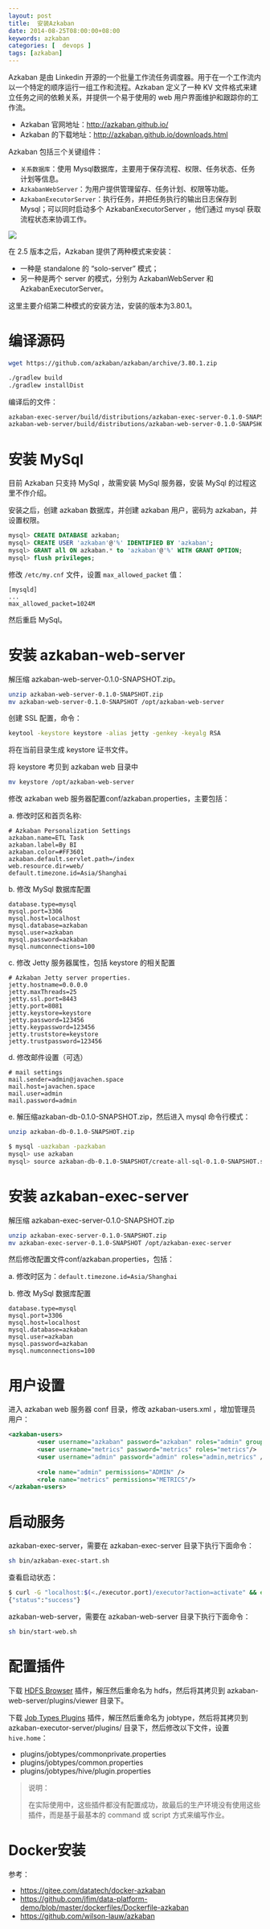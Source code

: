 ```yaml
---
layout: post
title:  安装Azkaban
date: 2014-08-25T08:00:00+08:00
keywords: azkaban 
categories: [  devops ]
tags: [azkaban]
---
```


Azkaban 是由 Linkedin 开源的一个批量工作流任务调度器。用于在一个工作流内以一个特定的顺序运行一组工作和流程。Azkaban 定义了一种 KV 文件格式来建立任务之间的依赖关系，并提供一个易于使用的 web 用户界面维护和跟踪你的工作流。

- Azkaban 官网地址：<http://azkaban.github.io/>
- Azkaban 的下载地址：<http://azkaban.github.io/downloads.html>

Azkaban 包括三个关键组件：

- `关系数据库`：使用 Mysql数据库，主要用于保存流程、权限、任务状态、任务计划等信息。
- `AzkabanWebServer`：为用户提供管理留存、任务计划、权限等功能。
- `AzkabanExecutorServer`：执行任务，并把任务执行的输出日志保存到 Mysql；可以同时启动多个 AzkabanExecutorServer ，他们通过 mysql 获取流程状态来协调工作。

![](http://azkaban.github.io/azkaban/docs/2.5/images/azkaban2overviewdesign.png)

在 2.5 版本之后，Azkaban 提供了两种模式来安装：

- 一种是 standalone 的 “solo-server” 模式；
- 另一种是两个 server 的模式，分别为 AzkabanWebServer 和 AzkabanExecutorServer。

这里主要介绍第二种模式的安装方法，安装的版本为3.80.1。

# 编译源码

```bash
wget https://github.com/azkaban/azkaban/archive/3.80.1.zip

./gradlew build
./gradlew installDist
```

编译后的文件：

```bash
azkaban-exec-server/build/distributions/azkaban-exec-server-0.1.0-SNAPSHOT.zip
azkaban-web-server/build/distributions/azkaban-web-server-0.1.0-SNAPSHOT.zip
```

# 安装 MySql

目前 Azkaban 只支持 MySql ，故需安装 MySql 服务器，安装 MySql 的过程这里不作介绍。

安装之后，创建 azkaban 数据库，并创建 azkaban 用户，密码为 azkaban，并设置权限。

~~~sql
mysql> CREATE DATABASE azkaban;
mysql> CREATE USER 'azkaban'@'%' IDENTIFIED BY 'azkaban';
mysql> GRANT all ON azkaban.* to 'azkaban'@'%' WITH GRANT OPTION;
mysql> flush privileges;
~~~

修改 `/etc/my.cnf` 文件，设置 `max_allowed_packet` 值：

~~~
[mysqld]
...
max_allowed_packet=1024M
~~~

然后重启 MySql。

# 安装 azkaban-web-server

解压缩 azkaban-web-server-0.1.0-SNAPSHOT.zip。

```bash
unzip azkaban-web-server-0.1.0-SNAPSHOT.zip
mv azkaban-web-server-0.1.0-SNAPSHOT /opt/azkaban-web-server
```

创建 SSL 配置，命令：

```bash
keytool -keystore keystore -alias jetty -genkey -keyalg RSA
```

将在当前目录生成 keystore 证书文件。



将 keystore 考贝到 azkaban web 目录中

```bash
mv keystore /opt/azkaban-web-server
```

修改 azkaban web 服务器配置conf/azkaban.properties，主要包括：

a. 修改时区和首页名称:

~~~properties
# Azkaban Personalization Settings
azkaban.name=ETL Task
azkaban.label=By BI
azkaban.color=#FF3601
azkaban.default.servlet.path=/index
web.resource.dir=web/
default.timezone.id=Asia/Shanghai
~~~

b. 修改 MySql 数据库配置

~~~properties
database.type=mysql
mysql.port=3306
mysql.host=localhost
mysql.database=azkaban
mysql.user=azkaban
mysql.password=azkaban
mysql.numconnections=100
~~~

c. 修改 Jetty 服务器属性，包括 keystore 的相关配置

~~~properties
# Azkaban Jetty server properties.
jetty.hostname=0.0.0.0
jetty.maxThreads=25
jetty.ssl.port=8443
jetty.port=8081
jetty.keystore=keystore
jetty.password=123456
jetty.keypassword=123456
jetty.truststore=keystore
jetty.trustpassword=123456
~~~

d. 修改邮件设置（可选）

~~~properties
# mail settings
mail.sender=admin@javachen.space
mail.host=javachen.space
mail.user=admin
mail.password=admin
~~~

e. 解压缩azkaban-db-0.1.0-SNAPSHOT.zip，然后进入 mysql 命令行模式：

~~~bash
unzip azkaban-db-0.1.0-SNAPSHOT.zip

$ mysql -uazkaban -pazkaban
mysql> use azkaban
mysql> source azkaban-db-0.1.0-SNAPSHOT/create-all-sql-0.1.0-SNAPSHOT.sql
~~~

# 安装 azkaban-exec-server

解压缩 azkaban-exec-server-0.1.0-SNAPSHOT.zip

```bash
unzip azkaban-exec-server-0.1.0-SNAPSHOT.zip
mv azkaban-exec-server-0.1.0-SNAPSHOT /opt/azkaban-exec-server
```



然后修改配置文件conf/azkaban.properties，包括：

a. 修改时区为：`default.timezone.id=Asia/Shanghai`

b. 修改 MySql 数据库配置

~~~properties
database.type=mysql
mysql.port=3306
mysql.host=localhost
mysql.database=azkaban
mysql.user=azkaban
mysql.password=azkaban
mysql.numconnections=100
~~~

# 用户设置

进入 azkaban web 服务器 conf 目录，修改 azkaban-users.xml ，增加管理员用户：

~~~xml
<azkaban-users>
        <user username="azkaban" password="azkaban" roles="admin" groups="azkaban" />
        <user username="metrics" password="metrics" roles="metrics"/>
        <user username="admin" password="admin" roles="admin,metrics" />
  
        <role name="admin" permissions="ADMIN" />
        <role name="metrics" permissions="METRICS"/>
</azkaban-users>
~~~

# 启动服务

azkaban-exec-server，需要在 azkaban-exec-server 目录下执行下面命令：

~~~bash
sh bin/azkaban-exec-start.sh
~~~

查看启动状态：

```bash
$ curl -G "localhost:$(<./executor.port)/executor?action=activate" && echo
{"status":"success"}
```

azkaban-web-server，需要在 azkaban-web-server 目录下执行下面命令：

~~~bash
sh bin/start-web.sh
~~~

# 配置插件

下载 [HDFS Browser](https://s3.amazonaws.com/azkaban2/azkaban-plugins/2.5.0/azkaban-hdfs-viewer-2.5.0.tar.gz) 插件，解压然后重命名为 hdfs，然后将其拷贝到 azkaban-web-server/plugins/viewer 目录下。

下载 [Job Types Plugins](https://s3.amazonaws.com/azkaban2/azkaban-plugins/2.5.0/azkaban-jobtype-2.5.0.tar.gz) 插件，解压然后重命名为 jobtype，然后将其拷贝到 azkaban-executor-server/plugins/ 目录下，然后修改以下文件，设置 `hive.home`：

- plugins/jobtypes/commonprivate.properties
- plugins/jobtypes/common.properties
- plugins/jobtypes/hive/plugin.properties

>说明：
>
>在实际使用中，这些插件都没有配置成功，故最后的生产环境没有使用这些插件，而是基于最基本的 command 或 script 方式来编写作业。

# Docker安装

参考：

- https://gitee.com/datatech/docker-azkaban
- https://github.com/jfim/data-platform-demo/blob/master/dockerfiles/Dockerfile-azkaban
- https://github.com/wilson-lauw/azkaban